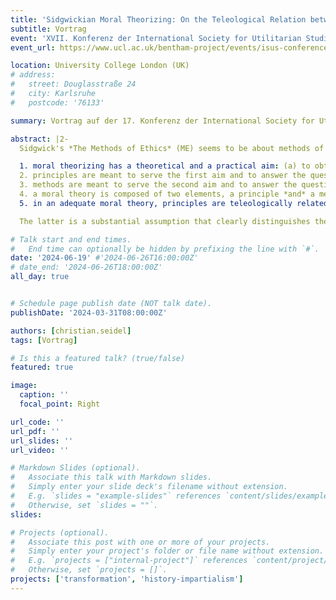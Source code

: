 ```yaml
---
title: 'Sidgwickian Moral Theorizing: On the Teleological Relation between Principles and Methods'
subtitle: Vortrag
event: 'XVII. Konferenz der International Society for Utilitarian Studies (ISUS)'
event_url: https://www.ucl.ac.uk/bentham-project/events/isus-conferences

location: University College London (UK)
# address:
#   street: Douglasstraße 24
#   city: Karlsruhe
#   postcode: '76133'

summary: Vortrag auf der 17. Konferenz der International Society for Utilitarian Studies (ISUS)

abstract: |2- 
  Sidgwick's *The Methods of Ethics* (ME) seems to be about methods of ethics. However, what exactly is meant by methods and how they are related to principles is notoriously in need of clarification. In this paper, I elaborate a Sidgwickian conception of moral theorizing that emerges from ME when these questions are examined more closely. Through a critical discussion of differing interpretations (e. g. by Schneewind 1977, Brink 1988, Daurio 1997, Crisp 2015), I argue that, according to Sidgwick,

  1. moral theorizing has a theoretical and a practical aim: (a) to obtain systematic and general knowledge about the ultimate reasons that determine the deontic status of an action, and (b) to provide agents with deliberative guidance in answering the practical question "What ought I to do?";
  2. principles are meant to serve the first aim and to answer the question "What ought I to do?" by identifying those ultimate reasons, i. e. the right-making properties;
  3. methods are meant to serve the second aim and to answer the question "What ought I attend to (or be guided by) when deliberating on the question 'What ought I to do?'?" by identifying the rightness-indicating properties;
  4. a moral theory is composed of two elements, a principle *and* a method;
  5. in an adequate moral theory, principles are teleologically related to methods: in practical deliberation on what one ought to do, we ought to use the method that best achieves the ultimate aims (i. e. the method that is best supported by the ultimate reasons) given by the principle.

  The latter is a substantial assumption that clearly distinguishes the Sidgwickian conception of moral theorizing from a more Kantian, constitutivist view (according to which the right-making properties *necessarily* coincide with the rightness-indicating properties and the method that ought to guide practical deliberation *constitutes* the principle). I conclude by discussing the ramifications of the proposed interpretation (a) for understanding the dialectic progression of the principal argument in ME, and (b) for understanding the dualism of practical reason.

# Talk start and end times.
#   End time can optionally be hidden by prefixing the line with `#`.
date: '2024-06-19' #'2024-06-26T16:00:00Z'
# date_end: '2024-06-26T18:00:00Z'
all_day: true


# Schedule page publish date (NOT talk date).
publishDate: '2024-03-31T08:00:00Z'

authors: [christian.seidel]
tags: [Vortrag]

# Is this a featured talk? (true/false)
featured: true

image:
  caption: ''
  focal_point: Right

url_code: ''
url_pdf: ''
url_slides: ''
url_video: ''

# Markdown Slides (optional).
#   Associate this talk with Markdown slides.
#   Simply enter your slide deck's filename without extension.
#   E.g. `slides = "example-slides"` references `content/slides/example-slides.md`.
#   Otherwise, set `slides = ""`.
slides: 

# Projects (optional).
#   Associate this post with one or more of your projects.
#   Simply enter your project's folder or file name without extension.
#   E.g. `projects = ["internal-project"]` references `content/project/deep-learning/index.md`.
#   Otherwise, set `projects = []`.
projects: ['transformation', 'history-impartialism']
---
```

